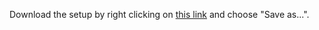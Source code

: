 
Download the setup by right clicking on [this link](https://raw.githubusercontent.com/CaveMobster/firebot-setups/master/Regulars/regulars.firebotsetup) and choose "Save as...".
